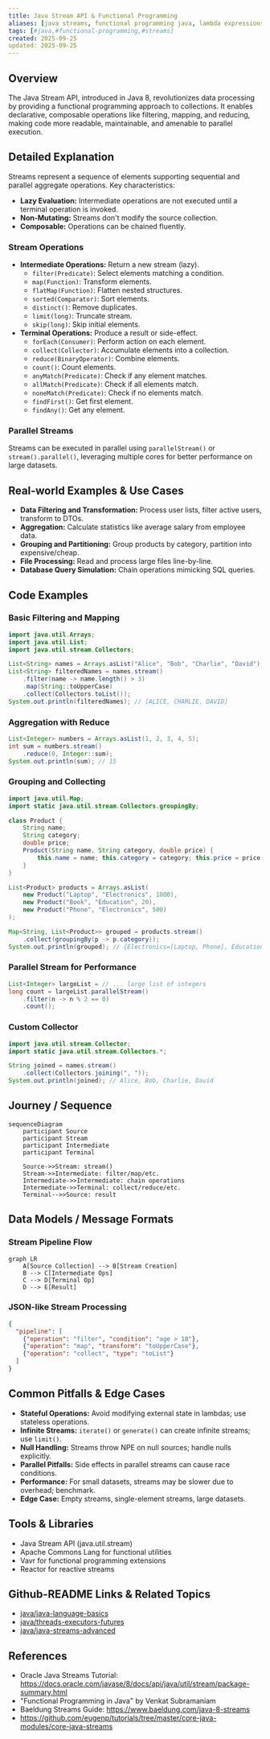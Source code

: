 ```yaml
---
title: Java Stream API & Functional Programming
aliases: [java streams, functional programming java, lambda expressions]
tags: [#java,#functional-programming,#streams]
created: 2025-09-25
updated: 2025-09-25
---
```


## Overview
The Java Stream API, introduced in Java 8, revolutionizes data processing by providing a functional programming approach to collections. It enables declarative, composable operations like filtering, mapping, and reducing, making code more readable, maintainable, and amenable to parallel execution.

## Detailed Explanation
Streams represent a sequence of elements supporting sequential and parallel aggregate operations. Key characteristics:
- **Lazy Evaluation:** Intermediate operations are not executed until a terminal operation is invoked.
- **Non-Mutating:** Streams don't modify the source collection.
- **Composable:** Operations can be chained fluently.

### Stream Operations
- **Intermediate Operations:** Return a new stream (lazy).
  - `filter(Predicate)`: Select elements matching a condition.
  - `map(Function)`: Transform elements.
  - `flatMap(Function)`: Flatten nested structures.
  - `sorted(Comparator)`: Sort elements.
  - `distinct()`: Remove duplicates.
  - `limit(long)`: Truncate stream.
  - `skip(long)`: Skip initial elements.
- **Terminal Operations:** Produce a result or side-effect.
  - `forEach(Consumer)`: Perform action on each element.
  - `collect(Collector)`: Accumulate elements into a collection.
  - `reduce(BinaryOperator)`: Combine elements.
  - `count()`: Count elements.
  - `anyMatch(Predicate)`: Check if any element matches.
  - `allMatch(Predicate)`: Check if all elements match.
  - `noneMatch(Predicate)`: Check if no elements match.
  - `findFirst()`: Get first element.
  - `findAny()`: Get any element.

### Parallel Streams
Streams can be executed in parallel using `parallelStream()` or `stream().parallel()`, leveraging multiple cores for better performance on large datasets.

## Real-world Examples & Use Cases
- **Data Filtering and Transformation:** Process user lists, filter active users, transform to DTOs.
- **Aggregation:** Calculate statistics like average salary from employee data.
- **Grouping and Partitioning:** Group products by category, partition into expensive/cheap.
- **File Processing:** Read and process large files line-by-line.
- **Database Query Simulation:** Chain operations mimicking SQL queries.

## Code Examples
### Basic Filtering and Mapping
```java
import java.util.Arrays;
import java.util.List;
import java.util.stream.Collectors;

List<String> names = Arrays.asList("Alice", "Bob", "Charlie", "David");
List<String> filteredNames = names.stream()
    .filter(name -> name.length() > 3)
    .map(String::toUpperCase)
    .collect(Collectors.toList());
System.out.println(filteredNames); // [ALICE, CHARLIE, DAVID]
```

### Aggregation with Reduce
```java
List<Integer> numbers = Arrays.asList(1, 2, 3, 4, 5);
int sum = numbers.stream()
    .reduce(0, Integer::sum);
System.out.println(sum); // 15
```

### Grouping and Collecting
```java
import java.util.Map;
import static java.util.stream.Collectors.groupingBy;

class Product {
    String name;
    String category;
    double price;
    Product(String name, String category, double price) {
        this.name = name; this.category = category; this.price = price;
    }
}

List<Product> products = Arrays.asList(
    new Product("Laptop", "Electronics", 1000),
    new Product("Book", "Education", 20),
    new Product("Phone", "Electronics", 500)
);

Map<String, List<Product>> grouped = products.stream()
    .collect(groupingBy(p -> p.category));
System.out.println(grouped); // {Electronics=[Laptop, Phone], Education=[Book]}
```

### Parallel Stream for Performance
```java
List<Integer> largeList = // ... large list of integers
long count = largeList.parallelStream()
    .filter(n -> n % 2 == 0)
    .count();
```

### Custom Collector
```java
import java.util.stream.Collector;
import static java.util.stream.Collectors.*;

String joined = names.stream()
    .collect(Collectors.joining(", "));
System.out.println(joined); // Alice, Bob, Charlie, David
```

## Journey / Sequence
```mermaid
sequenceDiagram
    participant Source
    participant Stream
    participant Intermediate
    participant Terminal

    Source->>Stream: stream()
    Stream->>Intermediate: filter/map/etc.
    Intermediate->>Intermediate: chain operations
    Intermediate->>Terminal: collect/reduce/etc.
    Terminal-->>Source: result
```

## Data Models / Message Formats
### Stream Pipeline Flow
```mermaid
graph LR
    A[Source Collection] --> B[Stream Creation]
    B --> C[Intermediate Ops]
    C --> D[Terminal Op]
    D --> E[Result]
```

### JSON-like Stream Processing
```json
{
  "pipeline": [
    {"operation": "filter", "condition": "age > 18"},
    {"operation": "map", "transform": "toUpperCase"},
    {"operation": "collect", "type": "toList"}
  ]
}
```

## Common Pitfalls & Edge Cases
- **Stateful Operations:** Avoid modifying external state in lambdas; use stateless operations.
- **Infinite Streams:** `iterate()` or `generate()` can create infinite streams; use `limit()`.
- **Null Handling:** Streams throw NPE on null sources; handle nulls explicitly.
- **Parallel Pitfalls:** Side effects in parallel streams can cause race conditions.
- **Performance:** For small datasets, streams may be slower due to overhead; benchmark.
- **Edge Case:** Empty streams, single-element streams, large datasets.

## Tools & Libraries
- Java Stream API (java.util.stream)
- Apache Commons Lang for functional utilities
- Vavr for functional programming extensions
- Reactor for reactive streams

## Github-README Links & Related Topics
- [java/java-language-basics](../java-language-basics/)
- [java/threads-executors-futures](../threads-executors-futures/)
- [java/java-streams-advanced](../java-streams-advanced/)

## References
- Oracle Java Streams Tutorial: https://docs.oracle.com/javase/8/docs/api/java/util/stream/package-summary.html
- "Functional Programming in Java" by Venkat Subramaniam
- Baeldung Streams Guide: https://www.baeldung.com/java-8-streams
- https://github.com/eugenp/tutorials/tree/master/core-java-modules/core-java-streams